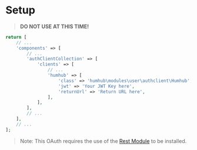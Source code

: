 # Setup
> **DO NOT USE AT THIS TIME!**

```php
return [
    // ...
    'components' => [
        // ...
        'authClientCollection' => [
            'clients' => [
                // ...
                'humhub' => [
                    'class' => 'humhub\modules\user\authclient\Humhub',
                    'jwt' => 'Your JWT Key here',
                    'returnUrl' => 'Return URL here',
                ],
            ],
        ],
        // ...
    ],
    // ...
];
```

> Note: This OAuth requires the use of the [Rest Module](https://github.com/humhub/humhub-modules-rest) to be installed.
